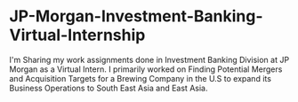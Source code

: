 # JP-Morgan-Investment-Banking-Virtual-Internship
I'm Sharing my work assignments done in Investment Banking Division at JP Morgan as a Virtual Intern. I primarily worked on Finding Potential Mergers and Acquisition Targets for a Brewing Company in the U.S to expand its Business Operations to South East Asia and East Asia.
